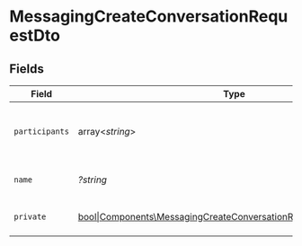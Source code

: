 # MessagingCreateConversationRequestDto


## Fields

| Field                                                                                                                                         | Type                                                                                                                                          | Required                                                                                                                                      | Description                                                                                                                                   | Example                                                                                                                                       |
| --------------------------------------------------------------------------------------------------------------------------------------------- | --------------------------------------------------------------------------------------------------------------------------------------------- | --------------------------------------------------------------------------------------------------------------------------------------------- | --------------------------------------------------------------------------------------------------------------------------------------------- | --------------------------------------------------------------------------------------------------------------------------------------------- |
| `participants`                                                                                                                                | array<*string*>                                                                                                                               | :heavy_minus_sign:                                                                                                                            | List of participant user IDs in the conversation                                                                                              | [<br/>"c28xIQ1",<br/>"c28xIQ2"<br/>]                                                                                                          |
| `name`                                                                                                                                        | *?string*                                                                                                                                     | :heavy_minus_sign:                                                                                                                            | Name or title of the conversation                                                                                                             | Project Discussion                                                                                                                            |
| `private`                                                                                                                                     | [bool\|Components\MessagingCreateConversationRequestDtoPrivate2\|null](../../Models/Components/MessagingCreateConversationRequestDtoPrivate.md) | :heavy_minus_sign:                                                                                                                            | Whether the conversation is private                                                                                                           | true                                                                                                                                          |